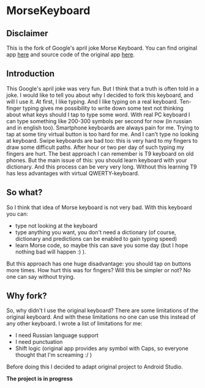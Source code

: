MorseKeyboard
=============

Disclaimer
----------
This is the fork of Google's april joke Morse Keyboard.
You can find original app [here](https://play.google.com/store/apps/details?id=com.rgam.morsekeyboard) and source code of the original app [here](https://code.google.com/p/morse-keyboard/).

Introduction
------------
This Google's april joke was very fun. But I think that a truth is often told in a joke.
I would like to tell you about why I decided to fork this keyboard, and will I use it.
At first, I like typing. And I like typing on a real keyboard. Ten-finger typing gives me possibility to write down some text not thinking about what keys should I tap to type some word. With real PC keyboard I can type something like 200-300 symbols per second for now (in russian and in english too).
Smartphone keyboards are always pain for me. Trying to tap at some tiny virtual button is too hard for me. And I can't type no looking at keyboard.
Swipe keyboards are bad too: this is very hard to my fingers to draw some difficult paths. After hour or two per day of such typing my fingers are hurt.
The best approach I can remember is T9 keyboard on old phones. But the main issue of this: you should learn keyboard with your dictionary. And this process can be very very long. Without this learning T9 has less advantages with virtual QWERTY-keyboard.

So what?
--------
So I think that idea of Morse keyboard is not very bad.
With this keyboard you can:
 - type not looking at the keyboard
 - type anything you want, you don't need a dictionary (of course, dictionary and predictions can be enabled to gain typing speed)
 - learn Morse code, so maybe this can save you some day (but I hope nothing bad will happen :) ).

But this approach has one huge disadvantage: you should tap on buttons more times.
How hurt this was for fingers? Will this be simpler or not? No one can say without trying.

Why fork?
----------
So, why didn't I use the original keyboard?
There are some limitations of the original keyboard. And with these limitations no one can use this instead of any other keyboard.
I wrote a list of limitations for me:
 - I need Russian language support
 - I need punctuation
 - Shift logic (original app provides any symbol with Caps, so everyone thought that I'm screaming :/ )

Before doing this I decided to adapt original project to Android Studio.

**The project is in progress**
